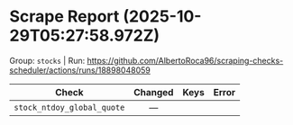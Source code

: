 # Scrape Report (2025-10-29T05:27:58.972Z)

Group: `stocks`  |  Run: https://github.com/AlbertoRoca96/scraping-checks-scheduler/actions/runs/18898048059

| Check | Changed | Keys | Error |
|---|:---:|:--|:--|
| `stock_ntdoy_global_quote` | — |  |  |
